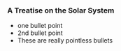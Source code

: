 ### A Treatise on the Solar System

- one bullet point
- 2nd bullet point
- These are really pointless bullets
